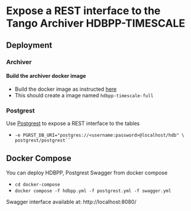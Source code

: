 # Expose a REST interface to the Tango Archiver HDBPP-TIMESCALE

## Deployment

### Archiver

#### Build the archiver docker image

- Build the docker image as instructed [here](https://gitlab.com/tango-controls/hdbpp/hdbpp-timescale-project)
- This should create a image named `hdbpp-timescale-full`

### Postgrest

Use [Postgrest](https://docs.postgrest.org/en/v12/) to expose a REST interface to the tables

- ```docker run --rm --net=host \
  -e PGRST_DB_URI="postgres://<username:password>@localhost/hdb" \
  postgrest/postgrest```

## Docker Compose

You can deploy HDBPP, Postgrest Swagger from docker compose

- `cd docker-compose`
- `docker compose -f hdbpp.yml -f postgrest.yml -f swagger.yml`

Swagger interface available at: http://localhost:8080/
